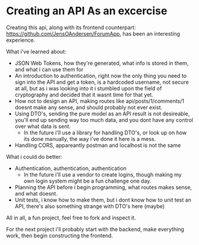 # Creating an API As an excercise

Creating this api, along with its frontend counterpart: https://github.com/JensOAndersen/ForumApp, has been an interesting experience.

What i've learned about:
  * JSON Web Tokens, how they're generated, what info is stored in them, and what i can use them for
  * An introduction to authentication, right now the only thing you need to sign into the API and get a token, is a hardcoded username, not secure at all, but as i was looking into it i stumbled upon the field of cryptography and decided that it wasnt time for that yet.
  * How not to design an API, making routes like api/posts/1/comments/1 doesnt make any sense, and should probably not ever exist.
  * Using DTO's, sending the pure model as an API result is not desireable, you'll end up sending way too much data, and you dont have any control over what data is sent.
    * In the future i'll use a library for handling DTO's, or look up on how its done manually, the way i've done it here is a mess.
  * Handling CORS, appareantly postman and localhost is not the same
  
What i could do better:
  * Authentication, authentication, authentication
    * In the future i'll use a vendor to create logins, though making my own login system might be a fun challenge one day.
  * Planning the API before i begin programming, what routes makes sense, and what doesnt.
  * Unit tests, i know how to make them, but i dont know how to unit test an API, there's also something strange with DTO's here (maybe)
  
All in all, a fun project, feel free to fork and inspect it.

For the next project i'll probably start with the backend, make everything work, then begin constructing the frontend.
